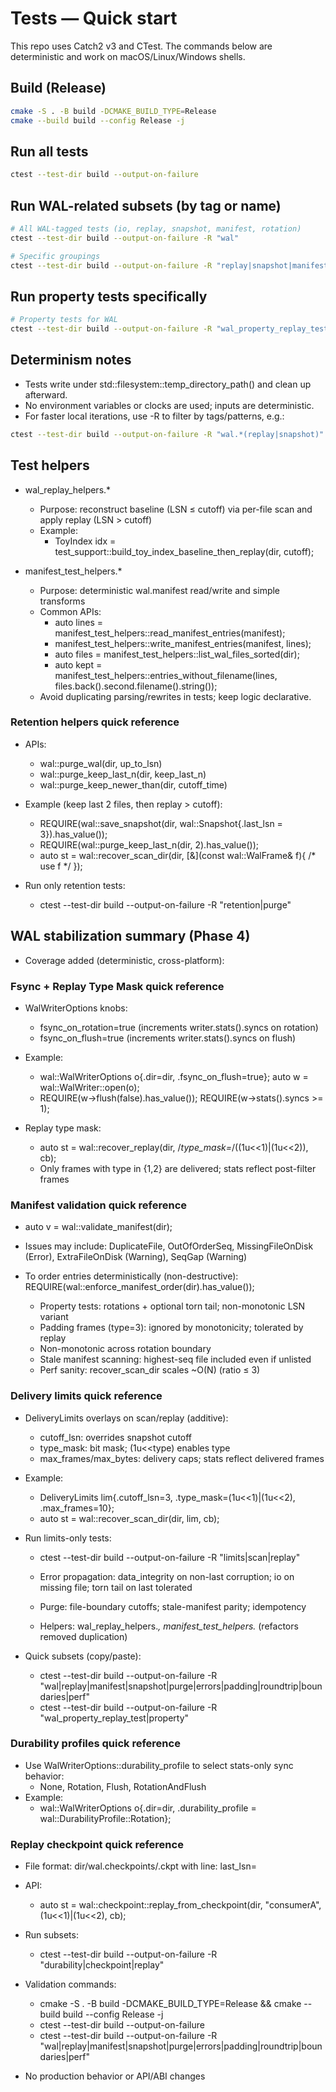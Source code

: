 # Tests — Quick start

This repo uses Catch2 v3 and CTest. The commands below are deterministic and work on macOS/Linux/Windows shells.

## Build (Release)

```sh
cmake -S . -B build -DCMAKE_BUILD_TYPE=Release
cmake --build build --config Release -j
```

## Run all tests

```sh
ctest --test-dir build --output-on-failure
```

## Run WAL-related subsets (by tag or name)

```sh
# All WAL-tagged tests (io, replay, snapshot, manifest, rotation)
ctest --test-dir build --output-on-failure -R "wal"

# Specific groupings
ctest --test-dir build --output-on-failure -R "replay|snapshot|manifest|rotation"
```

## Run property tests specifically

```sh
# Property tests for WAL
ctest --test-dir build --output-on-failure -R "wal_property_replay_test|property"
```

## Determinism notes

- Tests write under std::filesystem::temp_directory_path() and clean up afterward.
- No environment variables or clocks are used; inputs are deterministic.
- For faster local iterations, use -R to filter by tags/patterns, e.g.:

```sh
ctest --test-dir build --output-on-failure -R "wal.*(replay|snapshot)"
```

## Test helpers

- wal_replay_helpers.*
  - Purpose: reconstruct baseline (LSN ≤ cutoff) via per-file scan and apply replay (LSN > cutoff)
  - Example:
    - ToyIndex idx = test_support::build_toy_index_baseline_then_replay(dir, cutoff);

- manifest_test_helpers.*
  - Purpose: deterministic wal.manifest read/write and simple transforms
  - Common APIs:
    - auto lines = manifest_test_helpers::read_manifest_entries(manifest);
    - manifest_test_helpers::write_manifest_entries(manifest, lines);
    - auto files = manifest_test_helpers::list_wal_files_sorted(dir);
    - auto kept = manifest_test_helpers::entries_without_filename(lines, files.back().second.filename().string());
  - Avoid duplicating parsing/rewrites in tests; keep logic declarative.


### Retention helpers quick reference

- APIs:
  - wal::purge_wal(dir, up_to_lsn)
  - wal::purge_keep_last_n(dir, keep_last_n)
  - wal::purge_keep_newer_than(dir, cutoff_time)

- Example (keep last 2 files, then replay > cutoff):
  - REQUIRE(wal::save_snapshot(dir, wal::Snapshot{.last_lsn = 3}).has_value());
  - REQUIRE(wal::purge_keep_last_n(dir, 2).has_value());
  - auto st = wal::recover_scan_dir(dir, [&](const wal::WalFrame& f){ /* use f */ });

- Run only retention tests:
  - ctest --test-dir build --output-on-failure -R "retention|purge"


## WAL stabilization summary (Phase 4)

- Coverage added (deterministic, cross-platform):

### Fsync + Replay Type Mask quick reference

- WalWriterOptions knobs:
  - fsync_on_rotation=true (increments writer.stats().syncs on rotation)
  - fsync_on_flush=true (increments writer.stats().syncs on flush)
- Example:
  - wal::WalWriterOptions o{.dir=dir, .fsync_on_flush=true}; auto w = wal::WalWriter::open(o);
  - REQUIRE(w->flush(false).has_value()); REQUIRE(w->stats().syncs >= 1);

- Replay type mask:
  - auto st = wal::recover_replay(dir, /*type_mask=*/((1u<<1)|(1u<<2)), cb);
  - Only frames with type in {1,2} are delivered; stats reflect post-filter frames

### Manifest validation quick reference

- auto v = wal::validate_manifest(dir);
- Issues may include: DuplicateFile, OutOfOrderSeq, MissingFileOnDisk (Error), ExtraFileOnDisk (Warning), SeqGap (Warning)
- To order entries deterministically (non-destructive): REQUIRE(wal::enforce_manifest_order(dir).has_value());

  - Property tests: rotations + optional torn tail; non-monotonic LSN variant
  - Padding frames (type=3): ignored by monotonicity; tolerated by replay
  - Non-monotonic across rotation boundary
  - Stale manifest scanning: highest-seq file included even if unlisted
  - Perf sanity: recover_scan_dir scales ~O(N) (ratio ≤ 3)

### Delivery limits quick reference

- DeliveryLimits overlays on scan/replay (additive):
  - cutoff_lsn: overrides snapshot cutoff
  - type_mask: bit mask; (1u<<type) enables type
  - max_frames/max_bytes: delivery caps; stats reflect delivered frames
- Example:
  - DeliveryLimits lim{.cutoff_lsn=3, .type_mask=(1u<<1)|(1u<<2), .max_frames=10};
  - auto st = wal::recover_scan_dir(dir, lim, cb);
- Run limits-only tests:
  - ctest --test-dir build --output-on-failure -R "limits|scan|replay"

  - Error propagation: data_integrity on non-last corruption; io on missing file; torn tail on last tolerated
  - Purge: file-boundary cutoffs; stale-manifest parity; idempotency
  - Helpers: wal_replay_helpers.*, manifest_test_helpers.* (refactors removed duplication)

- Quick subsets (copy/paste):
  - ctest --test-dir build --output-on-failure -R "wal|replay|manifest|snapshot|purge|errors|padding|roundtrip|boundaries|perf"
  - ctest --test-dir build --output-on-failure -R "wal_property_replay_test|property"

### Durability profiles quick reference

- Use WalWriterOptions::durability_profile to select stats-only sync behavior:
  - None, Rotation, Flush, RotationAndFlush
- Example:
  - wal::WalWriterOptions o{.dir=dir, .durability_profile = wal::DurabilityProfile::Rotation};

### Replay checkpoint quick reference

- File format: dir/wal.checkpoints/<consumer>.ckpt with line: last_lsn=<uint64>
- API:
  - auto st = wal::checkpoint::replay_from_checkpoint(dir, "consumerA", (1u<<1)|(1u<<2), cb);
- Run subsets:
  - ctest --test-dir build --output-on-failure -R "durability|checkpoint|replay"


- Validation commands:
  - cmake -S . -B build -DCMAKE_BUILD_TYPE=Release && cmake --build build --config Release -j
  - ctest --test-dir build --output-on-failure
  - ctest --test-dir build --output-on-failure -R "wal|replay|manifest|snapshot|purge|errors|padding|roundtrip|boundaries|perf"

- No production behavior or API/ABI changes

